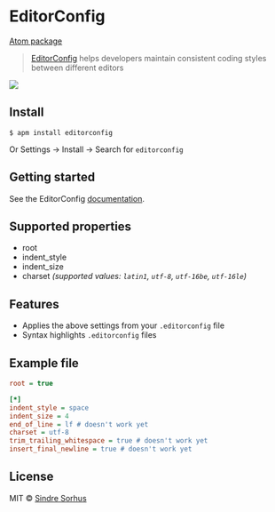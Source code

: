 # EditorConfig

[Atom package](https://atom.io/packages/editorconfig)

> [EditorConfig](http://editorconfig.org) helps developers maintain consistent coding styles between different editors

![](https://f.cloud.github.com/assets/170270/2327994/dfe40cb4-a3f6-11e3-862f-894999973373.png)


## Install

```
$ apm install editorconfig
```

Or Settings → Install → Search for `editorconfig`


## Getting started

See the EditorConfig [documentation](http://editorconfig.org).


## Supported properties

- root
- indent_style
- indent_size
- charset *(supported values: `latin1`, `utf-8`, `utf-16be`, `utf-16le`)*


## Features

- Applies the above settings from your `.editorconfig` file
- Syntax highlights `.editorconfig` files


## Example file

```ini
root = true

[*]
indent_style = space
indent_size = 4
end_of_line = lf # doesn't work yet
charset = utf-8
trim_trailing_whitespace = true # doesn't work yet
insert_final_newline = true # doesn't work yet
```


## License

MIT © [Sindre Sorhus](http://sindresorhus.com)
